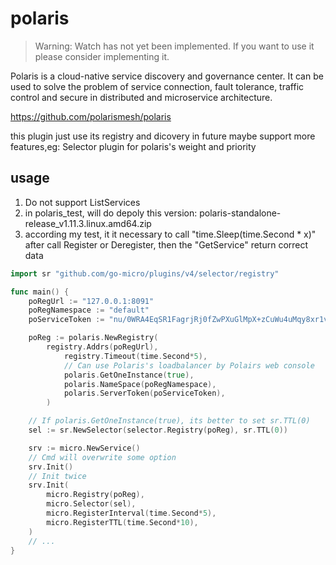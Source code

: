 # polaris

> Warning: Watch has not yet been implemented. If you want to use it please consider implementing it.

Polaris is a cloud-native service discovery and governance center. It can be used to solve the problem of service connection, fault tolerance, traffic control and secure in distributed and microservice architecture.

https://github.com/polarismesh/polaris

this plugin just use its registry and dicovery
in future maybe support more features,eg: Selector plugin for polaris's weight and priority

## usage
1. Do not support ListServices
2. in polaris_test, will do depoly this version: polaris-standalone-release_v1.11.3.linux.amd64.zip
3. according my test, it it necessary to call "time.Sleep(time.Second * x)" after call Register or Deregister, then the "GetService"  return correct data

```go
import sr "github.com/go-micro/plugins/v4/selector/registry"

func main() {
	poRegUrl := "127.0.0.1:8091"
	poRegNamespace := "default"
	poServiceToken := "nu/0WRA4EqSR1FagrjRj0fZwPXuGlMpX+zCuWu4uMqy8xr1vRjisSbA25aAC3mtU8MeeRsKhQiDAynUR09I="

	poReg := polaris.NewRegistry(
		registry.Addrs(poRegUrl),
			registry.Timeout(time.Second*5),
			// Can use Polaris's loadbalancer by Polairs web console
			polaris.GetOneInstance(true),
			polaris.NameSpace(poRegNamespace),
			polaris.ServerToken(poServiceToken),
		)

	// If polaris.GetOneInstance(true), its better to set sr.TTL(0)
	sel := sr.NewSelector(selector.Registry(poReg), sr.TTL(0))

	srv := micro.NewService()
	// Cmd will overwrite some option
	srv.Init()
	// Init twice
	srv.Init(
		micro.Registry(poReg),
		micro.Selector(sel),
		micro.RegisterInterval(time.Second*5),
		micro.RegisterTTL(time.Second*10),
	)
	// ...
}
```
